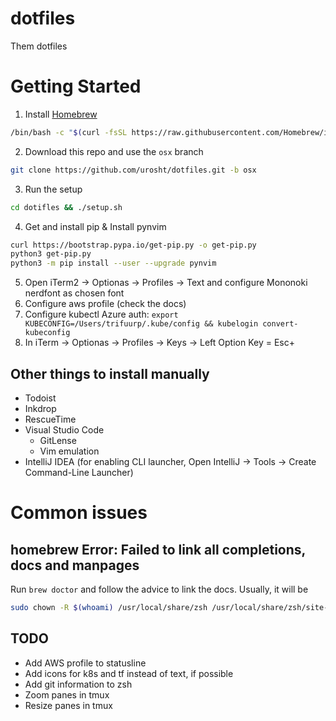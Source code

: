 # dotfiles
Them dotfiles

# Getting Started
1. Install [Homebrew](https://docs.brew.sh)
```bash
/bin/bash -c "$(curl -fsSL https://raw.githubusercontent.com/Homebrew/install/HEAD/install.sh)"
```

2. Download this repo and use the `osx` branch
```bash
git clone https://github.com/urosht/dotfiles.git -b osx
```

3. Run the setup
```bash
cd dotifles && ./setup.sh
```

4. Get and install pip & Install pynvim
```bash
curl https://bootstrap.pypa.io/get-pip.py -o get-pip.py
python3 get-pip.py
python3 -m pip install --user --upgrade pynvim
```

5. Open iTerm2 -> Optionas -> Profiles -> Text and configure Mononoki nerdfont as chosen font
6. Configure aws profile (check the docs)
7. Configure kubectl Azure auth: `export KUBECONFIG=/Users/trifuurp/.kube/config && kubelogin convert-kubeconfig`
8. In iTerm -> Optionas -> Profiles -> Keys -> Left Option Key = Esc+


## Other things to install manually
- Todoist
- Inkdrop
- RescueTime
- Visual Studio Code
    - GitLense
    - Vim emulation
- IntelliJ IDEA (for enabling CLI launcher, Open IntelliJ -> Tools -> Create Command-Line Launcher)

# Common issues
## homebrew Error: Failed to link all completions, docs and manpages
Run `brew doctor` and follow the advice to link the docs. Usually, it will be
```bash
sudo chown -R $(whoami) /usr/local/share/zsh /usr/local/share/zsh/site-functions
```


## TODO
- Add AWS profile to statusline
- Add icons for k8s and tf instead of text, if possible
- Add git information to zsh
- Zoom panes in tmux
- Resize panes in tmux
